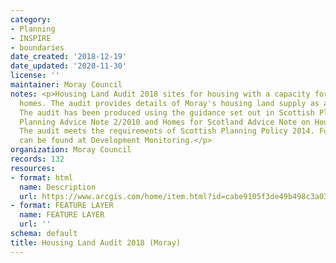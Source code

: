 ```yaml
---
category:
- Planning
- INSPIRE
- boundaries
date_created: '2018-12-19'
date_updated: '2020-11-30'
license: ''
maintainer: Moray Council
notes: <p>Housing Land Audit 2018 sites for housing with a capacity for 4 or more
  homes. The audit provides details of Moray's housing land supply as at January 2018.
  The audit has been produced using the guidance set out in Scottish Planning Policy,
  Planning Advice Note 2/2010 and Homes for Scotland Advice Note on Housing Land Audits.
  The audit meets the requirements of Scottish Planning Policy 2014. Further information
  can be found at Development Monitoring.</p>
organization: Moray Council
records: 132
resources:
- format: html
  name: Description
  url: https://www.arcgis.com/home/item.html?id=cabe9105f3de49b498c3a0362c446099
- format: FEATURE LAYER
  name: FEATURE LAYER
  url: ''
schema: default
title: Housing Land Audit 2018 (Moray)
---
```

